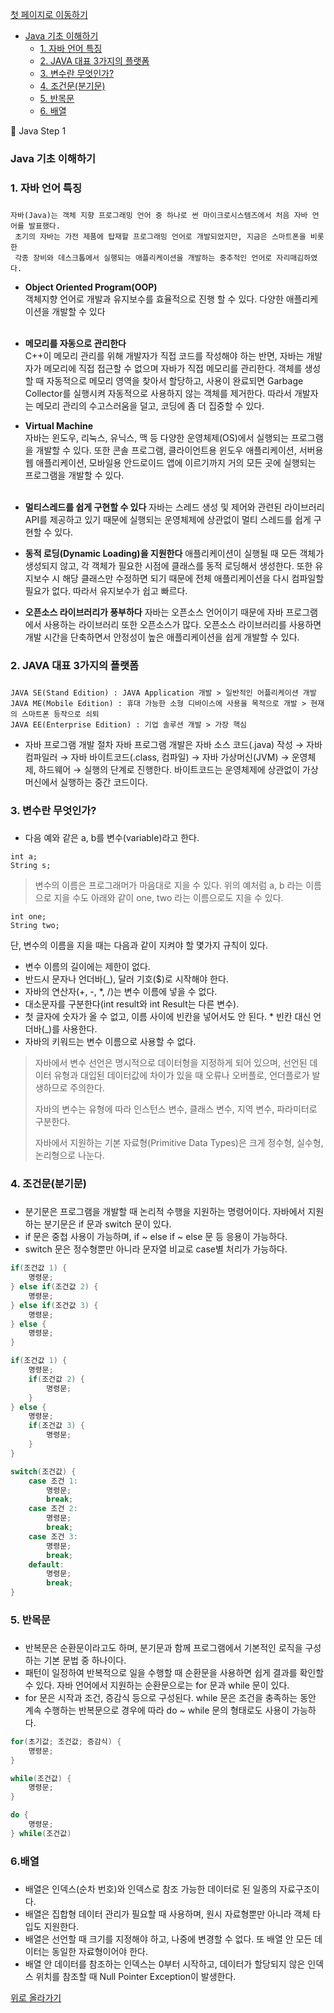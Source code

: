 [첫 페이지로 이동하기](https://github.com/Munchurwoo/Programming_Languages_Cleanup)

-	[Java 기초 이해하기](#01)
	-	[1. 자바 언어 특징](#1)
	-	[2. JAVA 대표 3가지의 플랫폼](#2)
	-	[3. 변수란 무엇인가?](#3)
	-	[4. 조건문(분기문)](#4)
	-	[5. 반목문](#5)
	-	[6. 배열](#6)

:memo: Java Step 1

<h3 id=01>Java 기초 이해하기<h3>

### <h3 id=1>1. 자바 언어 특징<h3>

```
자바(Java)는 객체 지향 프로그래밍 언어 중 하나로 썬 마이크로시스템즈에서 처음 자바 언어를 발표했다.
 초기의 자바는 가전 제품에 탑재할 프로그래밍 언어로 개발되었지만, 지금은 스마트폰을 비롯한
 각종 장비와 데스크톱에서 실행되는 애플리케이션을 개발하는 중추적인 언어로 자리매김하였다.
```

-	**Object Oriented Program(OOP)** <br> 객체지향 언어로 개발과 유지보수를 효율적으로 진행 할 수 있다. 다양한 애플리케이션을 개발할 수 있다<br><br>
-	**메모리를 자동으로 관리한다** <br>C++이 메모리 관리를 위해 개발자가 직접 코드를 작성해야 하는 반면, 자바는 개발자가 메모리에 직접 접근할 수 없으며 자바가 직접 메모리를 관리한다. 객체를 생성할 때 자동적으로 메모리 영역을 찾아서 할당하고, 사용이 완료되면 Garbage Collector를 실행시켜 자동적으로 사용하지 않는 객체를 제거한다. 따라서 개발자는 메모리 관리의 수고스러움을 덜고, 코딩에 좀 더 집중할 수 있다.

-	**Virtual Machine**  
	자바는 윈도우, 리눅스, 유닉스, 맥 등 다양한 운영체제(OS)에서 실행되는 프로그램을 개발할 수 있다. 또한 콘솔 프로그램, 클라이언트용 윈도우 애플리케이션, 서버용 웹 애플리케이션, 모바일용 안드로이드 앱에 이르기까지 거의 모든 곳에 실행되는 프로그램을 개발할 수 있다.<br><br>

-	**멀티스레드를 쉽게 구현할 수 있다** 자바는 스레드 생성 및 제어와 관련된 라이브러리 API를 제공하고 있기 때문에 실행되는 운영체제에 상관없이 멀티 스레드를 쉽게 구현할 수 있다.<br>

-	**동적 로딩(Dynamic Loading)을 지원한다** 애플리케이션이 실행될 때 모든 객체가 생성되지 않고, 각 객체가 필요한 시점에 클래스를 동적 로딩해서 생성한다. 또한 유지보수 시 해당 클래스만 수정하면 되기 때문에 전체 애플리케이션을 다시 컴파일할 필요가 없다. 따라서 유지보수가 쉽고 빠르다.<br>

-	**오픈소스 라이브러리가 풍부하다** 자바는 오픈소스 언어이기 때문에 자바 프로그램에서 사용하는 라이브러리 또한 오픈소스가 많다. 오픈소스 라이브러리를 사용하면 개발 시간을 단축하면서 안정성이 높은 애플리케이션을 쉽게 개발할 수 있다.

### <h3 id=2>2. JAVA 대표 3가지의 플랫폼<h3>

```
JAVA SE(Stand Edition) : JAVA Application 개발 > 일반적인 어플리케이션 개발
JAVA ME(Mobile Edition) : 휴대 가능한 소형 디바이스에 사용을 목적으로 개발 > 현재의 스마트폰 등작으로 쇠퇴
JAVA EE(Enterprise Edition) : 기업 솔루션 개발 > 가장 핵심
```

-	자바 프로그램 개발 절차 자바 프로그램 개발은 자바 소스 코드(.java) 작성 → 자바 컴파일러 → 자바 바이트코드(.class, 컴파일) → 자바 가상머신(JVM) → 운영체제, 하드웨어 → 실행의 단계로 진행한다. 바이트코드는 운영체제에 상관없이 가상머신에서 실행하는 중간 코드이다.

### <h3 id=3>3. 변수란 무엇인가?<h3>

-	다음 예와 같은 a, b를 변수(variable)라고 한다.

```
int a;
String s;
```

> 변수의 이름은 프로그래머가 마음대로 지을 수 있다. 위의 예처럼 a, b 라는 이름으로 지을 수도 아래와 같이 one, two 라는 이름으로도 지을 수 있다.

```
int one;
String two;
```

단, 변수의 이름을 지을 때는 다음과 같이 지켜야 할 몇가지 규칙이 있다.

-	변수 이름의 길이에는 제한이 없다.
-	반드시 문자나 언더바(_), 달러 기호($)로 시작해야 한다.
-	자바의 연산자(+, -, *, /)는 변수 이름에 넣을 수 없다.
-	대소문자를 구분한다(int result와 int Result는 다른 변수).
-	첫 글자에 숫자가 올 수 없고, 이름 사이에 빈칸을 넣어서도 안 된다. * 빈칸 대신 언더바(_)를 사용한다.
-	자바의 키워드는 변수 이름으로 사용할 수 없다.

> 자바에서 변수 선언은 명시적으로 데이터형을 지정하게 되어 있으며, 선언된 데이터 유형과 대입된 데이터값에 차이가 있을 때 오류나 오버플로, 언더플로가 발생하므로 주의한다.
>
> 자바의 변수는 유형에 따라 인스턴스 변수, 클래스 변수, 지역 변수, 파라미터로 구분한다.
>
> 자바에서 지원하는 기본 자료형(Primitive Data Types)은 크게 정수형, 실수형, 논리형으로 나눈다.

### <h3 id=4> 4. 조건문(분기문) <h3>

-	분기문은 프로그램을 개발할 때 논리적 수행을 지원하는 명령어이다. 자바에서 지원하는 분기문은 if 문과 switch 문이 있다.
-	if 문은 중첩 사용이 가능하며, if ~ else if ~ else 문 등 응용이 가능하다.
-	switch 문은 정수형뿐만 아니라 문자열 비교로 case별 처리가 가능하다.

```java
if(조건값 1) {
    명령문;
} else if(조건값 2) {
    명령문;
} else if(조건값 3) {
    명령문;
} else {
    명령문;
}
```

```java
if(조건값 1) {
	명령문;
	if(조건값 2) {
		명령문;
	}
} else {
	명령문;
	if(조건값 3) {
		명령문;
	}
}
```

```Java
switch(조건값) {
	case 조건 1:
		명령문;
		break;
	case 조건 2:
		명령문;
		break;
	case 조건 3:
		명령문;
		break;
	default:
		명령문;
		break;
}
```

### <h3 id=5>5. 반목문<h3>

-	반복문은 순환문이라고도 하며, 분기문과 함께 프로그램에서 기본적인 로직을 구성하는 기본 문법 중 하나이다.
-	패턴이 일정하여 반복적으로 일을 수행할 때 순환문을 사용하면 쉽게 결과를 확인할 수 있다. 자바 언어에서 지원하는 순환문으로는 for 문과 while 문이 있다.
-	for 문은 시작과 조건, 증감식 등으로 구성된다. while 문은 조건을 충족하는 동안 계속 수행하는 반복문으로 경우에 따라 do ~ while 문의 형태로도 사용이 가능하다.

```Java
for(초기값; 조건값; 증감식) {
    명령문;
}
```

```Java
while(조건값) {
	명령문;
}
```

```Java
do {
    명령문;
} while(조건값)
```

### <h3 id=6> 6.배열<h3>

-	배열은 인덱스(순차 번호)와 인덱스로 참조 가능한 데이터로 된 일종의 자료구조이다.
-	배열은 집합형 데이터 관리가 필요할 때 사용하며, 원시 자료형뿐만 아니라 객체 타입도 지원한다.
-	배열은 선언할 때 크기를 지정해야 하고, 나중에 변경할 수 없다. 또 배열 안 모든 데이터는 동일한 자료형이어야 한다.
-	배열 안 데이터를 참조하는 인덱스는 0부터 시작하고, 데이터가 할당되지 않은 인덱스 위치를 참조할 때 Null Pointer Exception이 발생한다.

[위로 올라가기](#01)
